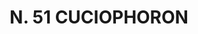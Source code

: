---
title: "N. 51 CUCIOPHORON"
plant-name: "N. 51"
plant-number: "051"
plant-xml: "/assets/xml/plant051.xml"
plant-img1: "/assets/img/plant051_verso.jpg"
plant-img2: "/assets/img/plant051.jpg"
plant-title: "N. 51 CUCIOPHORON"
plant-taxon-link: "http://www.worldfloraonline.org/taxon/wfo-0000216304"
plant-taxon-content: ""
layout: single-xml
---